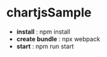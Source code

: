 # chartjsSample
- **install** : npm install
- **create bundle** : npx webpack  
- **start** : npm run start  